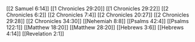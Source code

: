 [[2 Samuel 6:14]]
[[1 Chronicles 29:20]]
[[1 Chronicles 29:22]]
[[2 Chronicles 6:2]]
[[2 Chronicles 7:4]]
[[2 Chronicles 20:27]]
[[2 Chronicles 29:28]]
[[2 Chronicles 34:30]]
[[Nehemiah 8:8]]
[[Psalms 42:4]]
[[Psalms 122:1]]
[[Matthew 18:20]]
[[Matthew 28:20]]
[[Hebrews 3:6]]
[[Hebrews 4:14]]
[[Revelation 2:1]]
